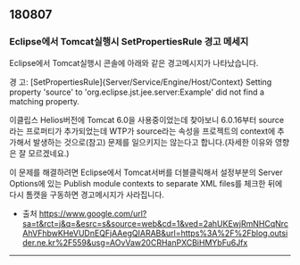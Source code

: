 ## 180807
### Eclipse에서 Tomcat실행시 SetPropertiesRule 경고 메세지 
Eclipse에서 Tomcat실행시 콘솔에 아래와 같은 경고메시지가 나타났습니다.

경 고: [SetPropertiesRule]{Server/Service/Engine/Host/Context} Setting property 'source' to 'org.eclipse.jst.jee.server:Example' did not find a matching property.

이클립스 Helios버전에 Tomcat 6.0을 사용중이었는데 찾아보니 6.0.16부터 
source라는 프로퍼티가 추가되었는데 WTP가 source라는 속성을 프로젝트의 context에 추가해서 발생하는 것으로(참고) 
문제를 일으키지는 않는다고 합니다.(자세한 이유와 영향은 잘 모르겠네요.)

이 문제를 해결하려면 Eclipse에서 Tomcat서버를 더블클릭해서 설정부분의 
Server Options에 있는 Publish module contexts to separate XML files를 체크한 뒤에 
다시 톰캣을 구동하면 경고메시지가 사라집니다. 
- 출처 https://www.google.com/url?sa=t&rct=j&q=&esrc=s&source=web&cd=1&ved=2ahUKEwjRmNHCqNrcAhVFhbwKHeVUDnEQFjAAegQIARAB&url=https%3A%2F%2Fblog.outsider.ne.kr%2F559&usg=AOvVaw20CRHanPXCBiHMYbFu6Jfx
-------------------------------
